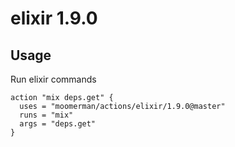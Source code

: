 # elixir 1.9.0

## Usage

Run elixir commands 

```
action "mix deps.get" {
  uses = "moomerman/actions/elixir/1.9.0@master"
  runs = "mix"
  args = "deps.get"
}
```
